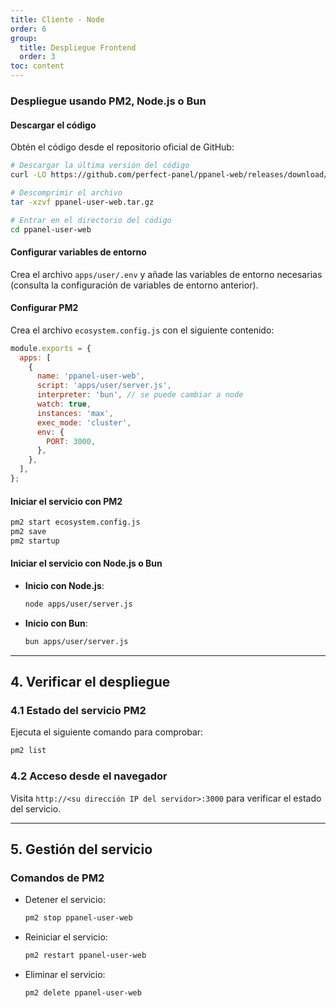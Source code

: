 ```yaml
---
title: Cliente - Node
order: 6
group: 
  title: Despliegue Frontend
  order: 3
toc: content
---
```


### Despliegue usando PM2, Node.js o Bun

#### Descargar el código

Obtén el código desde el repositorio oficial de GitHub:

```bash
# Descargar la última versión del código
curl -LO https://github.com/perfect-panel/ppanel-web/releases/download/v1.0.0/ppanel-user-web.tar.gz

# Descomprimir el archivo
tar -xzvf ppanel-user-web.tar.gz

# Entrar en el directorio del código
cd ppanel-user-web
```

#### Configurar variables de entorno

Crea el archivo `apps/user/.env` y añade las variables de entorno necesarias (consulta la configuración de variables de entorno anterior).

#### Configurar PM2

Crea el archivo `ecosystem.config.js` con el siguiente contenido:

```javascript
module.exports = {
  apps: [
    {
      name: 'ppanel-user-web',
      script: 'apps/user/server.js',
      interpreter: 'bun', // se puede cambiar a node
      watch: true,
      instances: 'max',
      exec_mode: 'cluster',
      env: {
        PORT: 3000,
      },
    },
  ],
};
```

#### Iniciar el servicio con PM2

```bash
pm2 start ecosystem.config.js
pm2 save
pm2 startup
```

#### Iniciar el servicio con Node.js o Bun

- **Inicio con Node.js**:

  ```bash
  node apps/user/server.js
  ```

- **Inicio con Bun**:

  ```bash
  bun apps/user/server.js
  ```

---

## **4. Verificar el despliegue**

### **4.1 Estado del servicio PM2**

Ejecuta el siguiente comando para comprobar:

```bash
pm2 list
```

### **4.2 Acceso desde el navegador**

Visita `http://<su dirección IP del servidor>:3000` para verificar el estado del servicio.

---

## **5. Gestión del servicio**

### **Comandos de PM2**

- Detener el servicio:

  ```bash
  pm2 stop ppanel-user-web
  ```

- Reiniciar el servicio:

  ```bash
  pm2 restart ppanel-user-web
  ```

- Eliminar el servicio:

  ```bash
  pm2 delete ppanel-user-web
  ```

